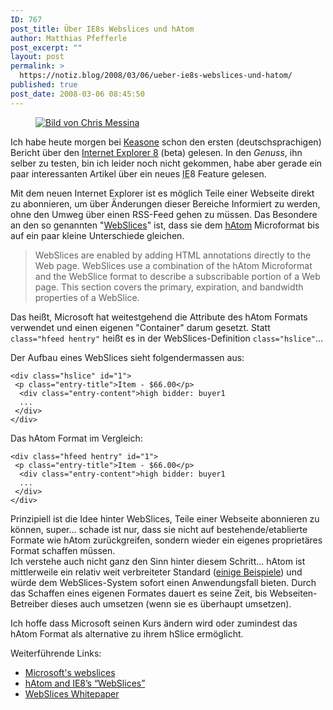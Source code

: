 ```yaml
---
ID: 767
post_title: Über IE8s Webslices und hAtom
author: Matthias Pfefferle
post_excerpt: ""
layout: post
permalink: >
  https://notiz.blog/2008/03/06/ueber-ie8s-webslices-und-hatom/
published: true
post_date: 2008-03-06 08:45:50
---
```

<!-- wp:image {"align":"right","linkDestination":"custom"} -->
<div class="wp-block-image"><figure class="alignright"><a href="http://www.flickr.com/photos/factoryjoe/283007494/"><img src="https://notiz.blog/wp-content/uploads/2008/03/283007494_62c470f75d_o.png" alt="Bild von Chris Messina"/></a></figure></div>
<!-- /wp:image -->

<!-- wp:paragraph -->
<p>Ich habe heute morgen bei <a href="http://keasone.de/software/2008-03/microsoft-internet-explorer-8-beta-1-am-start">Keasone</a> schon den ersten (deutschsprachigen) Bericht über den <a href="http://www.microsoft.com/windows/products/winfamily/ie/ie8/default.mspx">Internet Explorer 8</a> (beta) gelesen. In den <em>Genuss</em>, ihn selber zu testen, bin ich leider noch nicht gekommen, habe aber gerade ein paar interessanten Artikel über ein neues <abbr title="InternetExplorer">IE</abbr>8 Feature gelesen.</p>
<!-- /wp:paragraph -->

<!-- wp:paragraph -->
<p>Mit dem neuen Internet Explorer ist es möglich Teile einer Webseite direkt zu abonnieren, um über Änderungen dieser Bereiche Informiert zu werden, ohne den Umweg über einen RSS-Feed gehen zu müssen. Das Besondere an den so genannten "<a href="http://www.microsoft.com/windows/products/winfamily/ie/ie8/webslices.mspx">WebSlices</a>" ist, dass sie dem <a href="http://microformats.org/wiki/hAtom">hAtom</a> Microformat bis auf ein paar kleine Unterschiede gleichen.</p>
<!-- /wp:paragraph -->

<!-- wp:quote -->
<blockquote class="wp-block-quote"><p>WebSlices are enabled by adding HTML annotations directly to the Web page. WebSlices use a combination of the hAtom Microformat and the WebSlice format to describe a subscribable portion of a Web page. This section covers the primary, expiration, and bandwidth properties of a WebSlice.</p></blockquote>
<!-- /wp:quote -->

<!-- wp:paragraph -->
<p>Das heißt, Microsoft hat weitestgehend die Attribute des hAtom Formats verwendet und einen eigenen "Container" darum gesetzt. Statt <code>class="hfeed hentry"</code> heißt es in der WebSlices-Definition <code>class="hslice"</code>...</p>
<!-- /wp:paragraph -->

<!-- wp:paragraph -->
<p>Der Aufbau eines WebSlices sieht folgendermassen aus:</p>
<!-- /wp:paragraph -->

<!-- wp:code -->
<pre class="wp-block-code"><code>&lt;div class="hslice" id="1"> 
 &lt;p class="entry-title">Item - $66.00&lt;/p> 
  &lt;div class="entry-content">high bidder: buyer1 
  ...
 &lt;/div> 
&lt;/div></code></pre>
<!-- /wp:code -->

<!-- wp:paragraph -->
<p>Das hAtom Format im Vergleich:</p>
<!-- /wp:paragraph -->

<!-- wp:code -->
<pre class="wp-block-code"><code>&lt;div class="hfeed hentry" id="1"> 
 &lt;p class="entry-title">Item - $66.00&lt;/p> 
  &lt;div class="entry-content">high bidder: buyer1 
  ...
 &lt;/div> 
&lt;/div></code></pre>
<!-- /wp:code -->

<!-- wp:paragraph -->
<p>Prinzipiell ist die Idee hinter WebSlices, Teile einer Webseite abonnieren zu können, super... schade ist nur, dass sie nicht auf bestehende/etablierte Formate wie hAtom zurückgreifen, sondern wieder ein eigenes proprietäres Format schaffen müssen.<br/> Ich verstehe auch nicht ganz den Sinn hinter diesem Schritt... hAtom ist mittlerweile ein relativ weit verbreiteter Standard (<a href="http://microformats.org/wiki/hatom-examples-in-wild">einige Beispiele</a>) und würde dem WebSlices-System sofort einen Anwendungsfall bieten. Durch das Schaffen eines eigenen Formates dauert es seine Zeit, bis Webseiten-Betreiber dieses auch umsetzen (wenn sie es überhaupt umsetzen).</p>
<!-- /wp:paragraph -->

<!-- wp:paragraph -->
<p>Ich hoffe dass Microsoft seinen Kurs ändern wird oder zumindest das hAtom Format als alternative zu ihrem hSlice ermöglicht.</p>
<!-- /wp:paragraph -->

<!-- wp:paragraph -->
<p>Weiterführende Links:</p>
<!-- /wp:paragraph -->

<!-- wp:list -->
<ul>
	<li><a href="http://blogmatrix.blogmatrix.com/:entry:blogmatrix-2008-03-05-0000/">Microsoft's webslices</a></li>
	<li><a href="http://microformatique.com/?p=229">hAtom and IE8’s “WebSlices”</a></li>
	<li><a href="http://code.msdn.microsoft.com/Release/ProjectReleases.aspx?ProjectName=ie8whitepapers&amp;ReleaseId=567">WebSlices Whitepaper</a></li>
</ul>
<!-- /wp:list -->